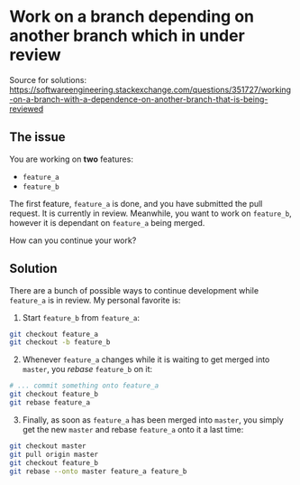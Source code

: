 # Work on a branch depending on another branch which in under review

Source for solutions: <https://softwareengineering.stackexchange.com/questions/351727/working-on-a-branch-with-a-dependence-on-another-branch-that-is-being-reviewed>

## The issue

You are working on **two** features:

- `feature_a`
- `feature_b`

The first feature, `feature_a` is done, and you have submitted the pull request. It is currently in review. Meanwhile, you want to work on `feature_b`, however it is dependant on `feature_a` being merged. 

How can you continue your work?

## Solution

There are a bunch of possible ways to continue development while `feature_a` is in review. My personal favorite is:

1. Start `feature_b` from `feature_a`:

```bash
git checkout feature_a
git checkout -b feature_b
```

2. Whenever `feature_a` changes while it is waiting to get merged into `master`, you _rebase_ `feature_b` on it:

```bash
# ... commit something onto feature_a
git checkout feature_b
git rebase feature_a
```

3. Finally, as soon as `feature_a` has been merged into `master`, you simply get the new `master` and rebase `feature_a` onto it a last time:

```bash
git checkout master
git pull origin master
git checkout feature_b
git rebase --onto master feature_a feature_b
```
